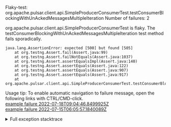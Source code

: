         
Flaky-test: org.apache.pulsar.client.api.SimpleProducerConsumerTest.testConsumerBlockingWithUnAckedMessagesMultipleIteration
Number of failures: 2

org.apache.pulsar.client.api.SimpleProducerConsumerTest is flaky. The testConsumerBlockingWithUnAckedMessagesMultipleIteration test method fails sporadically.

```
java.lang.AssertionError: expected [500] but found [505]
	at org.testng.Assert.fail(Assert.java:99)
	at org.testng.Assert.failNotEquals(Assert.java:1037)
	at org.testng.Assert.assertEqualsImpl(Assert.java:140)
	at org.testng.Assert.assertEquals(Assert.java:122)
	at org.testng.Assert.assertEquals(Assert.java:907)
	at org.testng.Assert.assertEquals(Assert.java:917)
	at org.apache.pulsar.client.api.SimpleProducerConsumerTest.testConsumerBlockingWithUnAckedMessagesMultipleIteration(SimpleProducerConsumerTest.java:1569)
```

Usage tip: To enable automatic navigation to failure message, open the following links with CTRL/CMD-click.  
[example failure 2022-07-18T09:04:46.8499925Z](https://github.com/apache/pulsar/runs/7385538830?check_suite_focus=true#step:10:2129)  
[example failure 2022-07-15T06:05:57.1840089Z](https://github.com/apache/pulsar/runs/7352154275?check_suite_focus=true#step:10:2344)  


<details>
<summary>Full exception stacktrace</summary>
<code><pre>
java.lang.AssertionError: expected [500] but found [505]
	at org.testng.Assert.fail(Assert.java:99)
	at org.testng.Assert.failNotEquals(Assert.java:1037)
	at org.testng.Assert.assertEqualsImpl(Assert.java:140)
	at org.testng.Assert.assertEquals(Assert.java:122)
	at org.testng.Assert.assertEquals(Assert.java:907)
	at org.testng.Assert.assertEquals(Assert.java:917)
	at org.apache.pulsar.client.api.SimpleProducerConsumerTest.testConsumerBlockingWithUnAckedMessagesMultipleIteration(SimpleProducerConsumerTest.java:1569)
	at java.base/jdk.internal.reflect.NativeMethodAccessorImpl.invoke0(Native Method)
	at java.base/jdk.internal.reflect.NativeMethodAccessorImpl.invoke(NativeMethodAccessorImpl.java:77)
	at java.base/jdk.internal.reflect.DelegatingMethodAccessorImpl.invoke(DelegatingMethodAccessorImpl.java:43)
	at java.base/java.lang.reflect.Method.invoke(Method.java:568)
	at org.testng.internal.MethodInvocationHelper.invokeMethod(MethodInvocationHelper.java:132)
	at org.testng.internal.InvokeMethodRunnable.runOne(InvokeMethodRunnable.java:45)
	at org.testng.internal.InvokeMethodRunnable.call(InvokeMethodRunnable.java:73)
	at org.testng.internal.InvokeMethodRunnable.call(InvokeMethodRunnable.java:11)
	at java.base/java.util.concurrent.FutureTask.run(FutureTask.java:264)
	at java.base/java.util.concurrent.ThreadPoolExecutor.runWorker(ThreadPoolExecutor.java:1136)
	at java.base/java.util.concurrent.ThreadPoolExecutor$Worker.run(ThreadPoolExecutor.java:635)
	at java.base/java.lang.Thread.run(Thread.java:833)

</pre></code>
</details>

